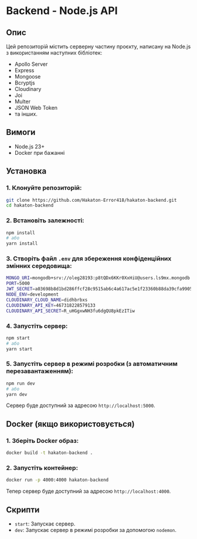 
# Backend - Node.js API

## Опис
Цей репозиторій містить серверну частину проєкту, написану на Node.js з використанням наступних бібліотек:
- Apollo Server
- Express
- Mongoose
- Bcryptjs
- Cloudinary
- Joi
- Multer
- JSON Web Token
- та інших.

## Вимоги
- Node.js 23+ 
- Docker при бажанні

## Установка

### 1. Клонуйте репозиторій:
```bash
git clone https://github.com/Hakaton-Error418/hakaton-backend.git
cd hakaton-backend
```

### 2. Встановіть залежності:
```bash
npm install
# або
yarn install
```

### 3. Створіть файл `.env` для збереження конфіденційних змінних середовища:
```bash
MONGO_URI=mongodb+srv://oleg28193:p8tQDx6KKr0XxHiU@users.ls9mx.mongodb.net/
PORT=5000
JWT_SECRET=a03698b8d1bd286ffcf28c9515ab6c4a617ac5e1f23360b88da39cfa9905c78f
NODE_ENV=development
CLOUDINARY_CLOUD_NAME=didhbrbxs
CLOUDINARY_API_KEY=467318228579133
CLOUDINARY_API_SECRET=R_uHGgxwNH3fu6dgQU8pkEzITiw
```

### 4. Запустіть сервер:
```bash
npm start
# або
yarn start
```

### 5. Запустіть сервер в режимі розробки (з автоматичним перезавантаженням):
```bash
npm run dev
# або
yarn dev
```
Сервер буде доступний за адресою `http://localhost:5000`.

## Docker (якщо використовується)

### 1. Зберіть Docker образ:
```bash
docker build -t hakaton-backend .
```

### 2. Запустіть контейнер:
```bash
docker run -p 4000:4000 hakaton-backend
```

Тепер сервер буде доступний за адресою `http://localhost:4000`.

## Скрипти

- `start`: Запускає сервер.
- `dev`: Запускає сервер в режимі розробки за допомогою `nodemon`.

